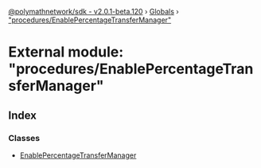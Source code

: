 [@polymathnetwork/sdk - v2.0.1-beta.120](../README.md) › [Globals](../globals.md) › ["procedures/EnablePercentageTransferManager"](_procedures_enablepercentagetransfermanager_.md)

# External module: "procedures/EnablePercentageTransferManager"

## Index

### Classes

- [EnablePercentageTransferManager](../classes/_procedures_enablepercentagetransfermanager_.enablepercentagetransfermanager.md)

